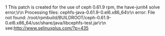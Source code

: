 1 This patch is created for the use of ceph 0.61.9 rpm, the have-junit4 solve error;\r\n
Processing files: cephfs-java-0.61.9-0.el6.x86_64\r\n
error: File not found: /root/rpmbuild/BUILDROOT/ceph-0.61.9-0.el6.x86_64/usr/share/java/libcephfs-test.jar\r\n
see:http://www.selinuxplus.com/?p=435
